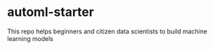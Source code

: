 # automl-starter
This repo helps beginners and citizen data scientists to build machine learning models





